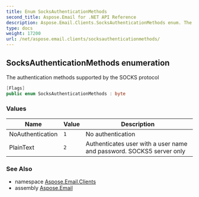 ```yaml
---
title: Enum SocksAuthenticationMethods
second_title: Aspose.Email for .NET API Reference
description: Aspose.Email.Clients.SocksAuthenticationMethods enum. The authentication methods supported by the SOCKS protocol
type: docs
weight: 17200
url: /net/aspose.email.clients/socksauthenticationmethods/
---
```

## SocksAuthenticationMethods enumeration

The authentication methods supported by the SOCKS protocol

```csharp
[Flags]
public enum SocksAuthenticationMethods : byte
```

### Values

| Name | Value | Description |
| --- | --- | --- |
| NoAuthentication | `1` | No authentication |
| PlainText | `2` | Authenticates user with a user name and password. SOCKS5 server only |

### See Also

* namespace [Aspose.Email.Clients](../../aspose.email.clients/)
* assembly [Aspose.Email](../../)


